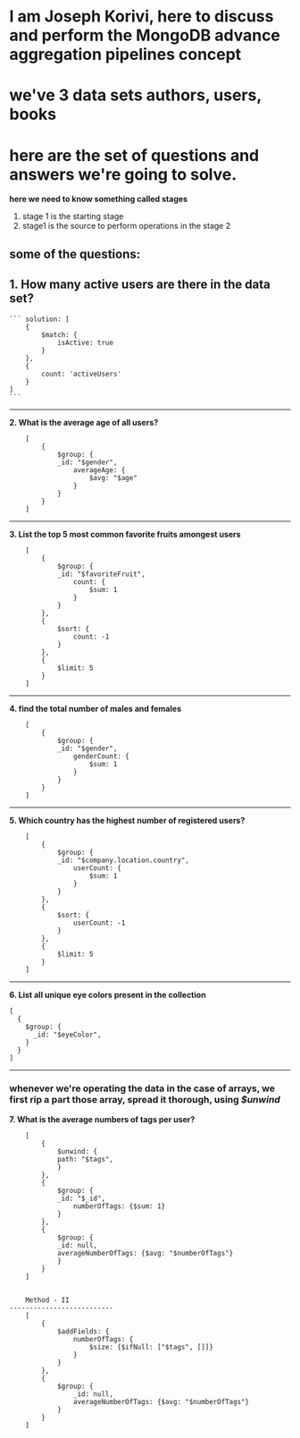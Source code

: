 

# I am Joseph Korivi, here to discuss and perform the MongoDB advance aggregation pipelines concept

# we've 3 data sets authors, users, books 
# here are the set of questions and answers we're going to solve.

**here we need to know something called stages**
1. stage 1 is the starting stage
2. stage1 is the source to perform operations in the stage 2 

## some of the questions:

**1. How many active users are there in the data set?**
---
    ``` solution: [
        {
            $match: {
                isActive: true
            }
        }, 
        {
            count: 'activeUsers'
        }
    ]
    ```

---

**2. What is the average age of all users?**


```
    [
        {
            $group: {
            _id: "$gender",
                averageAge: {
                    $avg: "$age"
                }
            }
        }
    ]
```

---

**3. List the top 5 most common favorite fruits amongest users**

```
    [
        {
            $group: {
            _id: "$favoriteFruit",
                count: {
                    $sum: 1
                }
            }
        },
        {
            $sort: {
                count: -1
            }
        }, 
        {
            $limit: 5
        }
    ]
```

---

**4. find the total number of males and females**

```
    [
        {
            $group: {
            _id: "$gender",
                genderCount: {
                    $sum: 1
                }
            }
        }
    ]
```

---

**5. Which country has the highest number of registered users?**

```
    [
        {
            $group: {
            _id: "$company.location.country",
                userCount: {
                    $sum: 1
                }
            }
        }, 
        {
            $sort: {
                userCount: -1 
            }
        },
        {
            $limit: 5
        }
    ]
```

---

**6. List all unique eye colors present in the collection**

```
[
  {
    $group: {
      _id: "$eyeColor",
    }
  }
]

```

---

### whenever we're operating the data in the case of arrays, we first rip a part those array, spread it thorough, using ***$unwind***

**7. What is the average numbers of tags per user?**

```
    [
        {
            $unwind: {
            path: "$tags",
            }
        },
        {
            $group: {
            _id: "$_id",
                numberOfTags: {$sum: 1}
            }
        },
        {
            $group: {
            _id: null,
            averageNumberOfTags: {$avg: "$numberOfTags"}
            }
        }
    ]


    Method - II
--------------------------
    [
        {
            $addFields: {
                numberOfTags: {
                    $size: {$ifNull: ["$tags", []]}
                }
            }
        },
        {
            $group: {
                _id: null,
                averageNumberOfTags: {$avg: "$numberOfTags"}
            }
        }
    ]
```